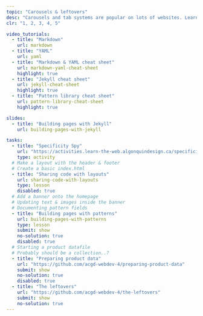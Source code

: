 ```yaml
---
topic: "Carousels & leftovers"
desc: "Carousels and tab systems are popular on lots of websites. Learn to implement a functional and reusable carousel without JavaScript."
clr: "1, 2, 3, 4, 5"

video_tutorials:
  - title: "Markdown"
    url: markdown
  - title: "YAML"
    url: yaml
  - title: "Markdown & YAML cheat sheet"
    url: markdown-yaml-cheat-sheet
    highlight: true
  - title: "Jekyll cheat sheet"
    url: jekyll-cheat-sheet
    highlight: true
  - title: "Pattern library cheat sheet"
    url: pattern-library-cheat-sheet
    highlight: true

slides:
  - title: "Building pages with Jekyll"
    url: building-pages-with-jekyll

tasks:
  - title: "Specificity Spy"
    url: "https://activities.learn-the-web.algonquindesign.ca/specificity-spy/"
    type: activity
  # Make a layout with the header & footer
  # Create a basic index.html
  - title: "Sharing code with layouts"
    url: sharing-code-with-layouts
    type: lesson
    disabled: true
  # Add a banner onto the homepage
  # Updating text & images inside the banner
  # Documenting pattern fields
  - title: "Building pages with patterns"
    url: building-pages-with-patterns
    type: lesson
    submit: show
    no-solution: true
    disabled: true
  # Starting a product datafile
  # Probably should be a collection..?
  - title: "Preparing product data"
    url: "https://github.com/acgd-webdev-4/preparing-product-data"
    submit: show
    no-solution: true
    disabled: true
  - title: "The leftovers"
    url: "https://github.com/acgd-webdev-4/the-leftovers"
    submit: show
    no-solution: true
---
```

